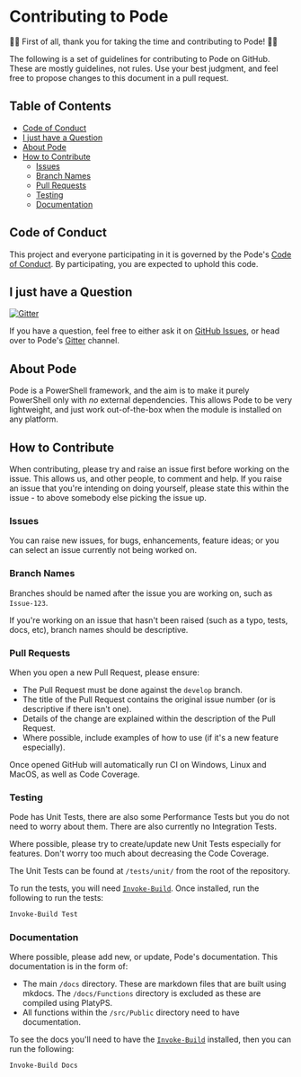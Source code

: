 # Contributing to Pode

:star2::tada: First of all, thank you for taking the time and contributing to Pode! :tada::star2:

The following is a set of guidelines for contributing to Pode on GitHub. These are mostly guidelines, not rules. Use your best judgment, and feel free to propose changes to this document in a pull request.

## Table of Contents

* [Code of Conduct](#code-of-conduct)
* [I just have a Question](#i-just-have-a-question)
* [About Pode](#about-pode)
* [How to Contribute](#how-to-contribute)
  * [Issues](#issues)
  * [Branch Names](#branch-names)
  * [Pull Requests](#pull-requests)
  * [Testing](#testing)
  * [Documentation](#documentation)

## Code of Conduct

This project and everyone participating in it is governed by the Pode's [Code of Conduct](../CODE_OF_CONDUCT.md). By participating, you are expected to uphold this code.

## I just have a Question

[![Gitter](https://badges.gitter.im/Badgerati/Pode.svg)](https://gitter.im/Badgerati/Pode?utm_source=badge&utm_medium=badge&utm_campaign=pr-badge)

If you have a question, feel free to either ask it on [GitHub Issues](https://github.com/Badgerati/Pode/issues), or head over to Pode's [Gitter](https://gitter.im/Badgerati/Pode?utm_source=badge&utm_medium=badge&utm_campaign=pr-badge) channel.

## About Pode

Pode is a PowerShell framework, and the aim is to make it purely PowerShell only with *no* external dependencies. This allows Pode to be very lightweight, and just work out-of-the-box when the module is installed on any platform.

## How to Contribute

When contributing, please try and raise an issue first before working on the issue. This allows us, and other people, to comment and help. If you raise an issue that you're intending on doing yourself, please state this within the issue - to above somebody else picking the issue up.

### Issues

You can raise new issues, for bugs, enhancements, feature ideas; or you can select an issue currently not being worked on.

### Branch Names

Branches should be named after the issue you are working on, such as `Issue-123`.

If you're working on an issue that hasn't been raised (such as a typo, tests, docs, etc), branch names should be descriptive.

### Pull Requests

When you open a new Pull Request, please ensure:

* The Pull Request must be done against the `develop` branch.
* The title of the Pull Request contains the original issue number (or is descriptive if there isn't one).
* Details of the change are explained within the description of the Pull Request.
* Where possible, include examples of how to use (if it's a new feature especially).

Once opened GitHub will automatically run CI on Windows, Linux and MacOS, as well as Code Coverage.

### Testing

Pode has Unit Tests, there are also some Performance Tests but you do not need to worry about them. There are also currently no Integration Tests.

Where possible, please try to create/update new Unit Tests especially for features. Don't worry too much about decreasing the Code Coverage.

The Unit Tests can be found at `/tests/unit/` from the root of the repository.

To run the tests, you will need [`Invoke-Build`](https://github.com/nightroman/Invoke-Build). Once installed, run the following to run the tests:

```powershell
Invoke-Build Test
```

### Documentation

Where possible, please add new, or update, Pode's documentation. This documentation is in the form of:

* The main `/docs` directory. These are markdown files that are built using mkdocs. The `/docs/Functions` directory is excluded as these are compiled using PlatyPS.
* All functions within the `/src/Public` directory need to have documentation.

To see the docs you'll need to have the [`Invoke-Build`](https://github.com/nightroman/Invoke-Build) installed, then you can run the following:

```powershell
Invoke-Build Docs
```
